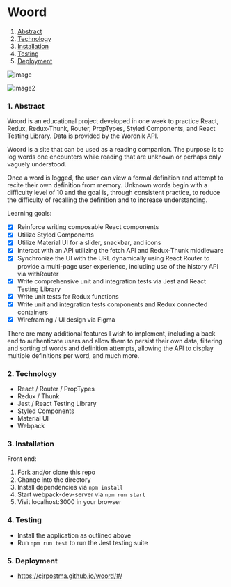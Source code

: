 # Woord

1. [Abstract](#1-abstract)
2. [Technology](#2-technology)
3. [Installation](#3-installation)
4. [Testing](#4-testing)
5. [Deployment](#5-deployment)

![image](https://user-images.githubusercontent.com/44818815/79809375-7ea91a80-832d-11ea-8e40-13a3db0fda1b.gif)

![image2](https://user-images.githubusercontent.com/44818815/79809433-ab5d3200-832d-11ea-933a-85d8cf02004f.gif)

### 1. Abstract

Woord is an educational project developed in one week to practice React, Redux, Redux-Thunk, Router, PropTypes, Styled Components, and React Testing Library. Data is provided by the Wordnik API.

Woord is a site that can be used as a reading companion. The purpose is to log words one encounters while reading that are unknown or perhaps only vaguely understood.

Once a word is logged, the user can view a formal definition and attempt to recite their own definition from memory. Unknown words begin with a difficulty level of 10 and the goal is, through consistent practice, to reduce the difficulty of recalling the definition and to increase understanding.

Learning goals:

- [x] Reinforce writing composable React components
- [x] Utilize Styled Components
- [x] Utilize Material UI for a slider, snackbar, and icons
- [x] Interact with an API utilizing the fetch API and Redux-Thunk middleware
- [x] Synchronize the UI with the URL dynamically using React Router to provide a multi-page user experience, including use of the history API via withRouter
- [x] Write comprehensive unit and integration tests via Jest and React Testing Library
- [x] Write unit tests for Redux functions
- [x] Write unit and integration tests components and Redux connected containers
- [x] Wireframing / UI design via Figma

There are many additional features I wish to implement, including a back end to authenticate users and allow them to persist their own data, filtering and sorting of words and definition attempts, allowing the API to display multiple definitions per word, and much more.

### 2. Technology

- React / Router / PropTypes
- Redux / Thunk
- Jest / React Testing Library
- Styled Components
- Material UI
- Webpack

### 3. Installation

Front end:

1. Fork and/or clone this repo
2. Change into the directory
3. Install dependencies via `npm install`
4. Start webpack-dev-server via `npm run start`
5. Visit localhost:3000 in your browser

### 4. Testing

- Install the application as outlined above
- Run `npm run test` to run the Jest testing suite

### 5. Deployment

- https://cjrpostma.github.io/woord/#/

